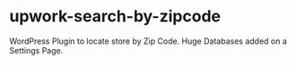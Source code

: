 # upwork-search-by-zipcode
WordPress Plugin to locate store by Zip Code. Huge Databases added on a Settings Page.
